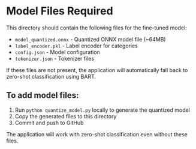 # Model Files Required

This directory should contain the following files for the fine-tuned model:

- `model_quantized.onnx` - Quantized ONNX model file (~64MB)
- `label_encoder.pkl` - Label encoder for categories
- `config.json` - Model configuration
- `tokenizer.json` - Tokenizer files

If these files are not present, the application will automatically fall back to zero-shot classification using BART.

## To add model files:

1. Run `python quantize_model.py` locally to generate the quantized model
2. Copy the generated files to this directory
3. Commit and push to GitHub

The application will work with zero-shot classification even without these files.
